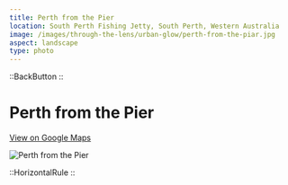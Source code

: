 ```yaml
---
title: Perth from the Pier
location: South Perth Fishing Jetty, South Perth, Western Australia
image: /images/through-the-lens/urban-glow/perth-from-the-piar.jpg
aspect: landscape
type: photo
---
```


::BackButton
::

# Perth from the Pier

<a href="https://www.google.com/maps/search/?api=1&query=South+Perth+Fishing+Jetty,+South+Perth,+Western+Australia" target="_blank" rel="noopener noreferrer">View on Google Maps</a>

![Perth from the Pier](/images/through-the-lens/urban-glow/perth-from-the-piar.jpg)

<div class="mb-8"></div>

::HorizontalRule
::
